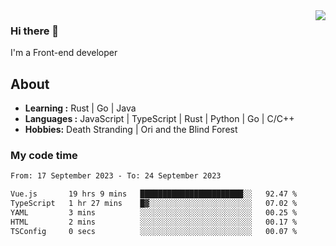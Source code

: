 <img align='right' src="https://github-readme-stats.vercel.app/api?username=strugglebak&show_icons=true">

### Hi there 👋

I'm a Front-end developer

## About

-  **Learning :** Rust | Go | Java
-  **Languages :** JavaScript | TypeScript | Rust | Python | Go | C/C++
-  **Hobbies:** Death Stranding | Ori and the Blind Forest

### My code time

<!--START_SECTION:waka-->

```txt
From: 17 September 2023 - To: 24 September 2023

Vue.js       19 hrs 9 mins   ███████████████████████░░   92.47 %
TypeScript   1 hr 27 mins    █▓░░░░░░░░░░░░░░░░░░░░░░░   07.02 %
YAML         3 mins          ░░░░░░░░░░░░░░░░░░░░░░░░░   00.25 %
HTML         2 mins          ░░░░░░░░░░░░░░░░░░░░░░░░░   00.17 %
TSConfig     0 secs          ░░░░░░░░░░░░░░░░░░░░░░░░░   00.07 %
```

<!--END_SECTION:waka-->
